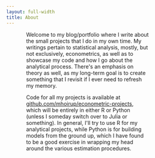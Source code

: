 ```yaml
---
layout: full-width
title: About
---
```


<p style='width:65%;margin-left:auto;margin-right:auto;padding-right:14%;'>
Welcome to my blog/portfolio where I write about the small projects that I
do in my own time. My writings pertain to statistical analysis, mostly, but
not exclusively, econometrics, as well as to showcase my code and how I go
about the analytical process. There's an emphasis on theory as well, as my
long-term goal is to create something that I revisit if I ever need to
refresh my memory.
</p>
<p style='width:65%;margin-left:auto;margin-right:auto;padding-right:14%;'>
Code for all my projects is available at <a href="https://github.com/mhoirup/econometric-projects">
github.com/mhoirup/econometric-projects</a>, which will be entirely in
either R or Python (unless I someday switch over to Julia or something). In
general, I'll try to use R for my analytical projects, while Python is for
building models from the ground up, which I have found to be a good exercise in
wrapping my head around the various estimation procedures.
</p>
